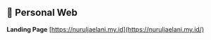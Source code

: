 
## 🚀 Personal Web

  **Landing Page**
  [https://nuruljaelani.my.id](https://nuruljaelani.my.id/)
    
